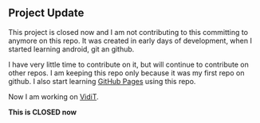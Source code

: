 
## Project Update

This project is closed now and I am not contributing to this committing to anymore on this repo. It was created in early days of development, when I started learning android, git an github.

I have very little time to contribute on it, but will continue to contribute on other repos. I am keeping this repo only because it was my first repo on github. I also start learning [GitHub Pages](https://pages.github.com/) using this repo.

Now I am working on [VidiT](https://play.google.com/store/apps/details?id=com.d4devz.apps.videoediting.vidit).

**This is CLOSED now**
